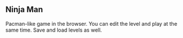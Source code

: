 ## Ninja Man
Pacman-like game in the browser. You can edit the level and play at the same time. Save and load levels as well.
